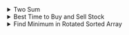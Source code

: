 
<details>
<summary>Two Sum</summary>
<ul>
    Given an array of integers nums and an integer $target$, return indices of the two numbers such that they add up to $target$.

You may assume that each input would have exactly one solution, and you may not use the same element twice.

You can return the answer in any order.

 

Example 1:

Input: nums = $[2,7,11,15]$, target = $9$
Output: $[0,1]$
Explanation: Because $nums[0] + nums[1] == 9$, we return $[0, 1]$.
<details>
<summary>Approach</summary>
<ul>
Here, we always need to see $target - nums[i]$ if already interacted with us or not. if yes then answer exists.  
</ul>
</details>

<details>
<summary>Code</summary>
<ul>
    
```c++
vector<int> twoSum(vector<int>& nums, int target) {
    map<int, int> mp;
    vector<int> ans;
    for (int i = 0; i < (int)nums.size(); ++i) {
        if (mp.count(target - nums[i])) {
            ans.push_back(i), ans.push_back(mp[target - nums[i]]); break;
        }
        mp[nums[i]] = i;
    }
    return ans;
}
```

</ul>
</details>

</ul>
</details>

 
<details>
<summary>Best Time to Buy and Sell Stock</summary>
<ul>
    You are given an array prices where $prices[i]$ is the price of a given stock on the $i$th day.

You want to maximize your profit by choosing a single day to buy one stock and choosing a different day in the future to sell that stock.

Return the maximum profit you can achieve from this transaction. If you cannot achieve any profit, return $0$.

 

Example 1:

Input: prices = $[7,1,5,3,6,4]$
Output: $5$
Explanation: Buy on day $2$ (price = $1$) and sell on day $5$ (price = $6$), profit = $6-1 = 5$.
Note that buying on day $2$ and selling on day $1$ is not allowed because you must buy before you sell.
<details>
<summary>Approach</summary>
<ul>
Here, our left pointer must be lowest possible and right pointer is highest possible. So, we initialize left to be $0$ and right to be $1$. When we find $nums[left] > nums[right]$ we update our left pointer with right. otherwise we calculate total distance.
Final answer is the maximum total distance of left and right.
    
</ul>
</details>

<details>
<summary>Code</summary>
<ul>
    
```c++
int maxProfit(vector<int>& prices) {
    int left = 0, right = 1, ma = 0;
    while (right < (int)prices.size()) {
        if (prices[left] > prices[right]) {
            left = right;
        } else {
            ma = max(ma, prices[right] - prices[left]);
        }
        right++;
    }
    return ma;
}
```

</ul>
</details>

</ul>
</details>
   
    
<details>
<summary>Find Minimum in Rotated Sorted Array</summary>
<ul>
    Suppose an array of length $n$ sorted in ascending order is rotated between $1$ and $n$ times. For example, the array nums = $[0,1,2,4,5,6,7]$ might become:

$[4,5,6,7,0,1,2]$ if it was rotated $4$ times.
$[0,1,2,4,5,6,7]$ if it was rotated $7$ times.
Notice that rotating an array $[a[0], a[1], a[2], ..., a[n-1]]$ $1$ time results in the array $[a[n-1], a[0], a[1], a[2], ..., a[n-2]]$.

Given the sorted rotated array nums of unique elements, return the minimum element of this array.

You must write an algorithm that runs in $O(log n)$ time.

Example 1:

Input: nums = $[3,4,5,1,2]$
Output: $1$
Explanation: The original array was $[1,2,3,4,5]$ rotated $3$ times.
    
<details>
<summary>Approach</summary>
<ul>
    Here, we need to find the pivot point where there is a break. $(3, 4), (4, 5), (5, 1), (1, 2)$ here, only $(5, 1)$ point has decreasing tuple. And by observation we can see that the left portion of the pivot is always be greater and right is always smaller. So, we can run Binary Search on that Pivot point, 
```
if nums[mid] >= nums[left
    search right portion
else 
    search left portion.
```
But if the array is rotated $n$ times then it's already sorted. Here, our $nums[0]$ is the answer. So, our final result would be $min(nums[0], nums[right])$.

</ul>
</details>

<details>
<summary>Code</summary>
<ul>
    
```c++
int findMin(vector<int>& nums) {
    int n = nums.size();
    int left = 0, right = n - 1;
    while (right > left + 1) {
        int mid = (left + right) / 2;
        if (nums[mid] >= nums[left]) {
            left = mid;
        } else {
            right = mid;
        }
    }

    return min(nums[0], nums[right]);
}
```

</ul>
</details>

</ul>
</details>

